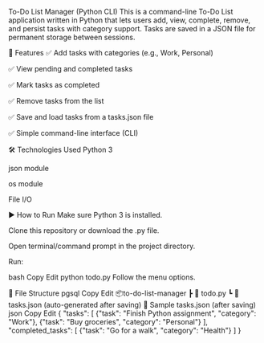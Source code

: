 To-Do List Manager (Python CLI)
This is a command-line To-Do List application written in Python that lets users add, view, complete, remove, and persist tasks with category support. Tasks are saved in a JSON file for permanent storage between sessions.

🚀 Features
✅ Add tasks with categories (e.g., Work, Personal)

✅ View pending and completed tasks

✅ Mark tasks as completed

✅ Remove tasks from the list

✅ Save and load tasks from a tasks.json file

✅ Simple command-line interface (CLI)

🛠️ Technologies Used
Python 3

json module

os module

File I/O

▶️ How to Run
Make sure Python 3 is installed.

Clone this repository or download the .py file.

Open terminal/command prompt in the project directory.

Run:

bash
Copy
Edit
python todo.py
Follow the menu options.

📁 File Structure
pgsql
Copy
Edit
📦to-do-list-manager
 ┣ 📜 todo.py
 ┗ 📜 tasks.json (auto-generated after saving)
💾 Sample tasks.json (after saving)
json
Copy
Edit
{
    "tasks": [
        {"task": "Finish Python assignment", "category": "Work"},
        {"task": "Buy groceries", "category": "Personal"}
    ],
    "completed_tasks": [
        {"task": "Go for a walk", "category": "Health"}
    ]
}
